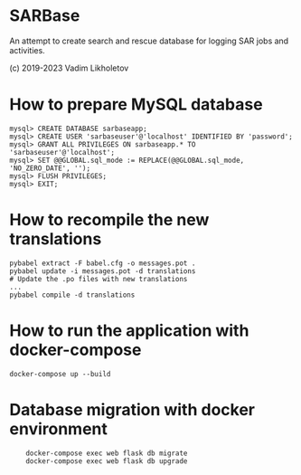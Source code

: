 # SARBase

An attempt to create search and rescue database for logging SAR jobs and activities.

(c) 2019-2023 Vadim Likholetov


# How to prepare MySQL database

    mysql> CREATE DATABASE sarbaseapp;
    mysql> CREATE USER 'sarbaseuser'@'localhost' IDENTIFIED BY 'password';
    mysql> GRANT ALL PRIVILEGES ON sarbaseapp.* TO 'sarbaseuser'@'localhost';
    mysql> SET @@GLOBAL.sql_mode := REPLACE(@@GLOBAL.sql_mode, 'NO_ZERO_DATE', '');
    mysql> FLUSH PRIVILEGES;
    mysql> EXIT;


# How to recompile the new translations

    pybabel extract -F babel.cfg -o messages.pot .
    pybabel update -i messages.pot -d translations
    # Update the .po files with new translations
    ...
    pybabel compile -d translations

# How to run the application with docker-compose

    docker-compose up --build

# Database migration with docker environment    

        docker-compose exec web flask db migrate
        docker-compose exec web flask db upgrade